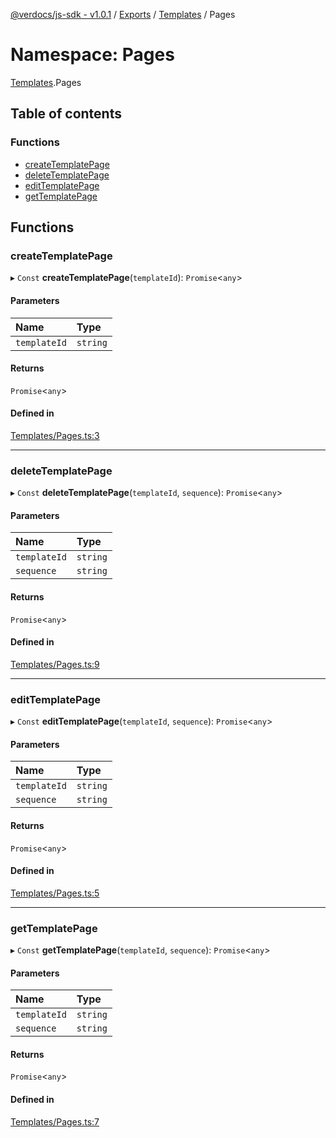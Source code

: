 [@verdocs/js-sdk - v1.0.1](../README.md) / [Exports](../modules.md) / [Templates](Templates.md) / Pages

# Namespace: Pages

[Templates](Templates.md).Pages

## Table of contents

### Functions

- [createTemplatePage](Templates.Pages.md#createtemplatepage)
- [deleteTemplatePage](Templates.Pages.md#deletetemplatepage)
- [editTemplatePage](Templates.Pages.md#edittemplatepage)
- [getTemplatePage](Templates.Pages.md#gettemplatepage)

## Functions

### createTemplatePage

▸ `Const` **createTemplatePage**(`templateId`): `Promise`<`any`\>

#### Parameters

| Name | Type |
| :------ | :------ |
| `templateId` | `string` |

#### Returns

`Promise`<`any`\>

#### Defined in

[Templates/Pages.ts:3](https://github.com/Verdocs/js-sdk/blob/main/src/Templates/Pages.ts#L3)

___

### deleteTemplatePage

▸ `Const` **deleteTemplatePage**(`templateId`, `sequence`): `Promise`<`any`\>

#### Parameters

| Name | Type |
| :------ | :------ |
| `templateId` | `string` |
| `sequence` | `string` |

#### Returns

`Promise`<`any`\>

#### Defined in

[Templates/Pages.ts:9](https://github.com/Verdocs/js-sdk/blob/main/src/Templates/Pages.ts#L9)

___

### editTemplatePage

▸ `Const` **editTemplatePage**(`templateId`, `sequence`): `Promise`<`any`\>

#### Parameters

| Name | Type |
| :------ | :------ |
| `templateId` | `string` |
| `sequence` | `string` |

#### Returns

`Promise`<`any`\>

#### Defined in

[Templates/Pages.ts:5](https://github.com/Verdocs/js-sdk/blob/main/src/Templates/Pages.ts#L5)

___

### getTemplatePage

▸ `Const` **getTemplatePage**(`templateId`, `sequence`): `Promise`<`any`\>

#### Parameters

| Name | Type |
| :------ | :------ |
| `templateId` | `string` |
| `sequence` | `string` |

#### Returns

`Promise`<`any`\>

#### Defined in

[Templates/Pages.ts:7](https://github.com/Verdocs/js-sdk/blob/main/src/Templates/Pages.ts#L7)
